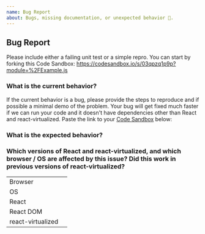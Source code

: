 ```yaml
---
name: Bug Report
about: Bugs, missing documentation, or unexpected behavior 🤔.
---
```


## Bug Report

Please include either a failing unit test or a simple repro. You can start by forking this Code Sandbox: https://codesandbox.io/s/03qpzq1p9p?module=%2FExample.js

### What is the current behavior?

If the current behavior is a bug, please provide the steps to reproduce and if possible a minimal demo of the problem. Your bug will get fixed much faster if we can run your code and it doesn't have dependencies other than React and react-virtualized. Paste the link to your [Code Sandbox](https://codesandbox.io/s/03qpzq1p9p?module=%2FExample.js) below:

### What is the expected behavior?

### Which versions of React and react-virtualized, and which browser / OS are affected by this issue? Did this work in previous versions of react-virtualized?
|                   |          |
|-------------------|----------|
| Browser           |          |
| OS                |          |
| React             |          |
| React DOM         |          |
| react-virtualized |          |
